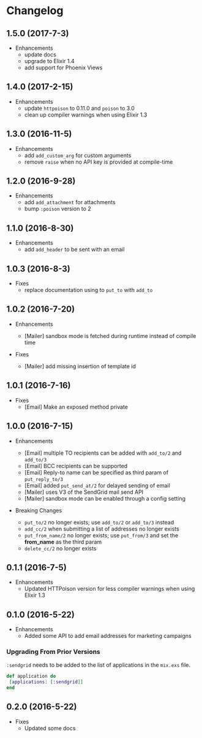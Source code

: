 # Changelog

## 1.5.0 (2017-7-3)
* Enhancements
  * update docs
  * upgrade to Elixir 1.4
  * add support for Phoenix Views

## 1.4.0 (2017-2-15)
* Enhancements
  * update `httpoison` to 0.11.0 and `poison` to 3.0
  * clean up compiler warnings when using Elixir 1.3

## 1.3.0 (2016-11-5)
* Enhancements
  * add `add_custom_arg` for custom arguments
  * remove `raise` when no API key is provided at compile-time
  
## 1.2.0 (2016-9-28)
* Enhancements
  * add `add_attachment` for attachments
  * bump `:poison` version to 2

## 1.1.0 (2016-8-30)

* Enhancements
  * add `add_header` to be sent with an email

## 1.0.3 (2016-8-3)

* Fixes
  * replace documentation using to `put_to` with `add_to`

## 1.0.2 (2016-7-20)

* Enhancements
  * [Mailer] sandbox mode is fetched during runtime instead of compile time

* Fixes
  * [Mailer] add missing insertion of template id

## 1.0.1 (2016-7-16)

* Fixes
  * [Email] Make an exposed method private 

## 1.0.0 (2016-7-15)

* Enhancements
  * [Email] multiple TO recipients can be added with `add_to/2` and `add_to/3`
  * [Email] BCC recipients can be supported
  * [Email] Reply-to name can be specified as third param of `put_reply_to/3`
  * [Email] added `put_send_at/2` for delayed sending of email 
  * [Mailer] uses V3 of the SendGrid mail send API
  * [Mailer] sandbox mode can be enabled through a config setting
    
* Breaking Changes
  * `put_to/2` no longer exists; use `add_to/2` or `add_to/3` instead
  * `add_cc/2` when submitting a list of addresses no longer exists
  * `put_from_name/2` no longer exists; use `put_from/3` and set the **from_name** as the third param
  * `delete_cc/2` no longer exists

## 0.1.1 (2016-7-5)

* Enhancements
  * Updated HTTPoison version for less compiler warnings when using Elixir 1.3
  
## 0.1.0 (2016-5-22)

* Enhancements
  * Added some API to add email addresses for marketing campaigns

### Upgrading From Prior Versions

`:sendgrid` needs to be added to the list of applications in the `mix.exs` file.

```elixir
def application do
 [applications: [:sendgrid]]
end
```

## 0.2.0 (2016-5-22)

* Fixes
  * Updated some docs


